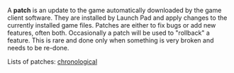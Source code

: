 A **patch** is an update to the game automatically downloaded by the
game client software. They are installed by
Launch Pad and apply changes to the currently installed game
files. Patches are either to fix bugs or add new features, often both.
Occasionally a patch will be used to "rollback" a feature. This is rare and done
only when something is very broken and needs to be re-done.

Lists of patches: [chronological](../patches/Patches.md)
<!--and [numerical](:Category:Patches)-->

<!--[\*](category:Patches.md)-->

<!--[category:Terminology](category:Terminology.md)-->
